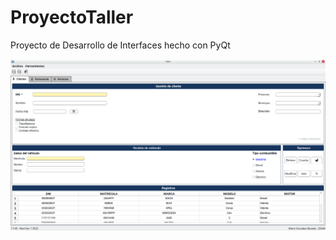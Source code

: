 # ProyectoTaller
Proyecto de Desarrollo de Interfaces hecho con PyQt

![Docs/img_interfaz.png](ProjectDocs/img_interfaz.png)
